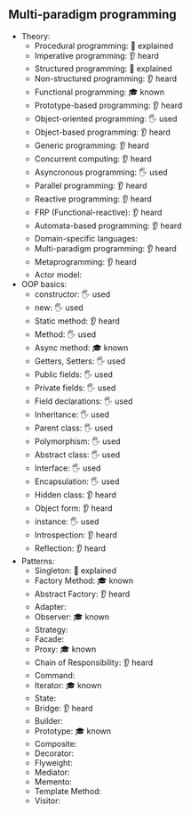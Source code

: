 ## Multi-paradigm programming

- Theory:
  - Procedural programming: 🙋 explained
  - Imperative programming: 👂 heard
  - Structured programming: 🙋 explained
  - Non-structured programming: 👂 heard
  - Functional programming: 🎓 known
  - Prototype-based programming: 👂 heard
  - Object-oriented programming: 🖐️ used
  - Object-based programming: 👂 heard
  - Generic programming: 👂 heard
  - Concurrent computing: 👂 heard
  - Asyncronous programming: 🖐️ used
  - Parallel programming: 👂 heard
  - Reactive programming: 👂 heard
  - FRP (Functional-reactive): 👂 heard
  - Automata-based programming: 👂 heard
  - Domain-specific languages:
  - Multi-paradigm programming: 👂 heard
  - Metaprogramming: 👂 heard
  - Actor model:
- OOP basics:
  - constructor: 🖐️ used
  - new: 🖐️ used
  - Static method: 👂 heard
  - Method: 🖐️ used
  - Async method: 🎓 known
  - Getters, Setters: 🖐️ used
  - Public fields: 🖐️ used
  - Private fields: 🖐️ used
  - Field declarations: 🖐️ used
  - Inheritance: 🖐️ used
  - Parent class: 🖐️ used
  - Polymorphism: 🖐️ used
  - Abstract class: 🖐️ used
  - Interface: 🖐️ used
  - Encapsulation: 🖐️ used
  - Hidden class: 👂 heard
  - Object form: 👂 heard
  - instance: 🖐️ used
  - Introspection: 👂 heard
  - Reflection: 👂 heard
- Patterns:
  - Singleton: 🙋 explained
  - Factory Method: 🎓 known
  - Abstract Factory: 👂 heard
  - Adapter:
  - Observer: 🎓 known
  - Strategy:
  - Facade:
  - Proxy: 🎓 known
  - Chain of Responsibility: 👂 heard
  - Command:
  - Iterator: 🎓 known
  - State:
  - Bridge: 👂 heard
  - Builder:
  - Prototype: 🎓 known
  - Composite:
  - Decorator:
  - Flyweight:
  - Mediator:
  - Memento:
  - Template Method:
  - Visitor: